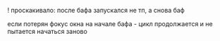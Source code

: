 ! проскакивало:
после бафа запускался не тп, а снова баф

если потерян фокус окна на начале бафа - 
цикл продолжается и не пытается начаться заново